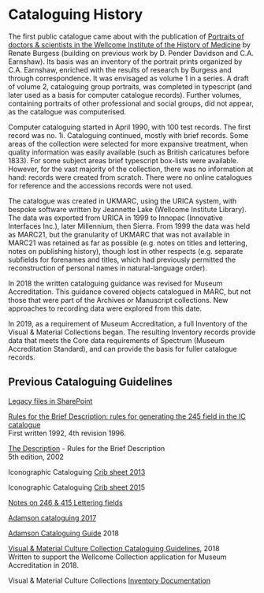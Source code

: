 # Cataloguing History

The first public catalogue came about with the publication of [Portraits of doctors & scientists in the Wellcome Institute of the History of Medicine](https://wellcomecollection.org/works/xsfrxzzm) by Renate Burgess (building on previous work by D. Pender Davidson and C.A. Earnshaw). Its basis was an inventory of the portrait prints organized by C.A. Earnshaw, enriched with the results of research by Burgess and through correspondence. It was envisaged as volume 1 in a series. A draft of volume 2, cataloguing group portraits, was completed in typescript (and later used as a basis for computer catalogue records). Further volumes, containing portraits of other professional and social groups, did not appear, as the catalogue was computerised.

Computer cataloguing started in April 1990, with 100 test records. The first record was no. 1i. Cataloguing continued, mostly with brief records. Some areas of the collection were selected for more expansive treatment, when quality information was easily available (such as British caricatures before 1833). For some subject areas brief typescript box-lists were available. However, for the vast majority of the collection, there was no information at hand: records were created from scratch. There were no online catalogues for reference and the accessions records were not used.

The catalogue was created in UKMARC, using the URICA system, with bespoke software written by Jeannette Lake (Wellcome Institute Library). The data was exported from URICA in 1999 to Innopac (Innovative Interfaces Inc.), later Millennium, then Sierra. From 1999 the data was held as MARC21, but the granularity of UKMARC that was not available in MARC21 was retained as far as possible (e.g. notes on titles and lettering, notes on publishing history), though lost in other respects (e.g. separate subfields for forenames and titles, which had previously permitted the reconstruction of personal names in natural-language order).

In 2018 the written cataloguing guidance was revised for Museum Accreditation. This guidance covered objects catalogued in MARC, but not those that were part of the Archives or Manuscript collections. New approaches to recording data were explored from this date.

In 2019, as a requirement of Museum Accreditation, a full Inventory of the Visual & Material Collections began. The resulting Inventory records provide data that meets the Core data requirements of Spectrum (Museum Accreditation Standard), and can provide the basis for fuller catalogue records.

## Previous Cataloguing Guidelines

[Legacy files in SharePoint](https://wellcomecloud.sharepoint.com/:f:/r/sites/wc2/cr/Legacy%20Files/Collections%20Information/Iconographic%20Cataloguing%20legacy%20docs?csf=1\&web=1\&e=B7cvvH)

[Rules for the Brief Description: rules for generating the 245 field in the IC catalogue](https://wellcomecloud.sharepoint.com/:w:/r/sites/wc2/cr/ci/Cataloging/Visual%20%26%20material%20culture/Visual%20%26%20material%20culture%20cataloguing%20guidelines%20\(version%20history\)/Pre2018%20Visual%20%26%20Material%20Cataloguing/Rules245%20April%201996.doc?d=w91baad49267744c9ae540f8d0e888794\&csf=1\&web=1\&e=gOJhBr)\
First written 1992, 4th revision 1996.

[The Description](https://wellcomecloud.sharepoint.com/:w:/r/sites/wc2/cr/ci/Cataloging/Visual%20%26%20material%20culture/Visual%20%26%20material%20culture%20cataloguing%20guidelines%20\(version%20history\)/Pre2018%20Visual%20%26%20Material%20Cataloguing/Wellcome%20Library%20Iconographic%20Collections.docx?d=wc085bba070914f07950522da8b202ff3\&csf=1\&web=1\&e=al9KmS) - Rules for the Brief Description\
5th edition, 2002

Iconographic Cataloguing [Crib sheet 2013](https://wellcomecloud.sharepoint.com/:w:/r/sites/wc2/cr/ci/Cataloging/Visual%20%26%20material%20culture/Visual%20%26%20material%20culture%20cataloguing%20guidelines%20\(version%20history\)/Pre2018%20Visual%20%26%20Material%20Cataloguing/crib2013.doc?d=w9a8c72c85f0046c29e17ee379e4ff405\&csf=1\&web=1\&e=1PoZyM)

Iconographic Cataloguing [Crib sheet 201](https://wellcomecloud.sharepoint.com/:w:/r/sites/wc2/cr/ci/Cataloging/Visual%20%26%20material%20culture/Visual%20%26%20material%20culture%20cataloguing%20guidelines%20\(version%20history\)/Pre2018%20Visual%20%26%20Material%20Cataloguing/crib2015.doc?d=wbafeddcb459c4fec9c91fac5113d4b7a\&csf=1\&web=1\&e=HciiWl)5

[Notes on 246 & 415 Lettering fields](https://wellcomecloud.sharepoint.com/:w:/r/sites/wc2/cr/ci/Cataloging/Visual%20%26%20material%20culture/Visual%20%26%20material%20culture%20cataloguing%20guidelines%20\(version%20history\)/Pre2018%20Visual%20%26%20Material%20Cataloguing/246%20and%20514%20Lettering.doc?d=w33b7a715c53d4739bd2c47558c712352\&csf=1\&web=1\&e=cUeFME)

[Adamson cataloguing 2017](https://wellcomecloud.sharepoint.com/:w:/r/sites/wc2/cr/ci/Cataloging/Visual%20%26%20material%20culture/Visual%20%26%20material%20culture%20cataloguing%20guidelines%20\(version%20history\)/Pre2018%20Visual%20%26%20Material%20Cataloguing/Cataloguing%20Adamson.docx?d=wa4f4a9bd22e04cfc8bb6de7066574bed\&csf=1\&web=1\&e=ekr1XG)

[Adamson Cataloguing Guide](https://wellcomecloud.sharepoint.com/:w:/r/sites/wc2/cr/ci/Cataloging/Visual%20%26%20material%20culture/Visual%20%26%20material%20culture%20cataloguing%20guidelines%20\(version%20history\)/Pre2018%20Visual%20%26%20Material%20Cataloguing/Adamson%20Cataloguing%20Guide.docx?d=wcc7023adf0b945bd8242515d49ed07f2\&csf=1\&web=1\&e=EQ5bCr) 2018

[Visual & Material Culture Collection Cataloguing Guidelines](https://wellcomecloud.sharepoint.com/:w:/r/sites/wc2/cr/ci/Cataloging/Visual%20%26%20material%20culture/Visual%20%26%20material%20culture%20cataloguing%20guidelines%20\(version%20history\)/VisualMaterialCataloguing\_v1.0.docx?d=w390cede3bea649aa9b7214f5a3bbd18f\&csf=1\&web=1\&e=RWli6S), 2018\
Written to support the Wellcome Collection application for Museum Accreditation in 2018.

Visual & Material Culture Collections [Inventory Documentation](https://app.gitbook.com/o/-LumfFcEMKx4gYXKAZTQ/s/-Mgjvi2MWgBW-bCdzb4u-887967055/)

